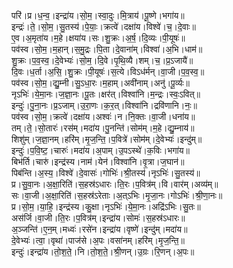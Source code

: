 

  
परि॑।प्र।ध॒न्व॒।इन्द्रा॑य।सो॒म॒।स्वा॒दुः।मि॒त्राय॑।पू॒ष्णे।भगा॑य॥  
इन्द्रः॑।ते॒।सो॒म॒।सु॒तस्य॑।पे॒याः॒।क्रत्वे॑।दक्षा॑य।विश्वे॑।च॒।दे॒वाः॥  
ए॒व।अ॒मृता॑य।म॒हे।क्षया॑य।सः।शु॒क्रः।अ॒र्ष॒।दि॒व्यः।पी॒यूषः॑॥  
पव॑स्व।सो॒म॒।म॒हान्।स॒मु॒द्रः।पि॒ता।दे॒वाना॑म्।विश्वा॑।अ॒भि।धाम॑॥  
शु॒क्रः।प॒व॒स्व॒।दे॒वेभ्यः॑।सो॒म॒।दि॒वे।पृ॒थि॒व्यै।शम्।च॒।प्र॒ऽजायै॑॥  
दि॒वः।ध॒र्ता।अ॒सि॒।शु॒क्रः।पी॒यूषः॑।स॒त्ये।विऽध॑र्मन्।वा॒जी।प॒व॒स्व॒॥  
पव॑स्व।सो॒म॒।द्यु॒म्नी।सु॒ऽधा॒रः।म॒हाम्।अवी॑नाम्।अनु॑।पू॒र्व्यः॥  
नृऽभिः॑।ये॒मा॒नः।ज॒ज्ञा॒नः।पू॒तः।क्षर॑त्।विश्वा॑नि।म॒न्द्रः।स्वः॒ऽवित्॥  
इन्दुः॑।पु॒ना॒नः।प्र॒ऽजाम्।उ॒रा॒णः।क॒र॒त्।विश्वा॑नि।द्रवि॑णानि।नः॒॥  
पव॑स्व।सो॒म॒।क्रत्वे॑।दक्षा॑य।अश्वः॑।न।नि॒क्तः।वा॒जी।धना॑य॥  
तम्।ते॒।सो॒तारः॑।रस॑म्।मदा॑य।पु॒नन्ति॑।सोम॑म्।म॒हे।द्यु॒म्नाय॑॥  
शिशु॑म्।ज॒ज्ञा॒नम्।हरि॑म्।मृ॒ज॒न्ति॒।प॒वित्रे॑।सोम॑म्।दे॒वेभ्यः॑।इन्दु॑म्॥  
इन्दुः॑।प॒वि॒ष्ट॒।चारुः॑।मदा॑य।अ॒पाम्।उ॒पऽस्थे॑।क॒विः।भगा॑य॥  
बिभ॑र्ति।चारु॑।इन्द्र॑स्य।नाम॑।येन॑।विश्वा॑नि।वृ॒त्रा।ज॒घान॑॥  
पिब॑न्ति।अ॒स्य॒।विश्वे॑।दे॒वासः॑।गोभिः॑।श्री॒तस्य॑।नृऽभिः॑।सु॒तस्य॑॥  
प्र।सु॒वा॒नः।अ॒क्षा॒रिति॑।स॒हस्र॑ऽधारः।ति॒रः।प॒वित्र॑म्।वि।वार॑म्।अव्य॑म्॥  
सः।वा॒जी।अ॒क्षा॒रिति॑।स॒हस्र॑ऽरेताः।अ॒त्ऽभिः।मृ॒जा॒नः।गोऽभिः॑।श्री॒णा॒नः॥  
प्र।सो॒म॒।या॒हि॒।इन्द्र॑स्य।कु॒क्षा।नृऽभिः॑।ये॒मा॒नः।अद्रि॑ऽभिः।सु॒तः॥  
अस॑र्जि।वा॒जी।ति॒रः।प॒वित्र॑म्।इन्द्रा॑य।सोमः॑।स॒हस्र॑ऽधारः॥  
अ॒ञ्जन्ति॑।ए॒न॒म्।मध्वः॑।रसे॑न।इन्द्रा॑य।वृष्णे॑।इन्दु॑म्।मदा॑य॥  
दे॒वेभ्यः॑।त्वा॒।वृथा॑।पाज॑से।अ॒पः।वसा॑नम्।हरि॑म्।मृ॒ज॒न्ति॒॥  
इन्दुः॑।इन्द्रा॑य।तो॒श॒ते॒।नि।तो॒श॒ते॒।श्री॒णन्।उ॒ग्रः।रि॒णन्।अ॒पः॥  
